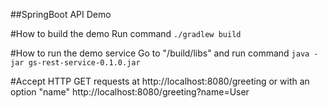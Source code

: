 ##SpringBoot API Demo

#How to build the demo
Run command `./gradlew build`

#How to run the demo service
Go to "/build/libs" and run command `java -jar gs-rest-service-0.1.0.jar`

#Accept HTTP GET requests at
http://localhost:8080/greeting or with an option "name" http://localhost:8080/greeting?name=User
